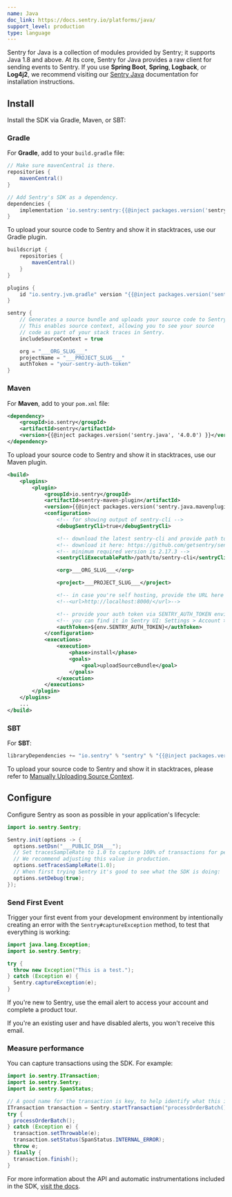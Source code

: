 ```yaml
---
name: Java
doc_link: https://docs.sentry.io/platforms/java/
support_level: production
type: language
---
```


<Alert level="info">
    Sentry for Java is a collection of modules provided by Sentry; it supports Java 1.8 and above. At its core, Sentry for Java provides a raw client for sending events to Sentry. If you use <strong>Spring Boot</strong>, <strong>Spring</strong>,<strong> Logback</strong>, or <strong>Log4j2</strong>, we recommend visiting our <a href="https://docs.sentry.io/platforms/java/">Sentry Java</a> documentation for installation instructions.
</Alert>

## Install

Install the SDK via Gradle, Maven, or SBT:

### Gradle

For **Gradle**, add to your `build.gradle` file:

```groovy
// Make sure mavenCentral is there.
repositories {
    mavenCentral()
}

// Add Sentry's SDK as a dependency.
dependencies {
    implementation 'io.sentry:sentry:{{@inject packages.version('sentry.java', '4.0.0') }}'
}
```

To upload your source code to Sentry and show it in stacktraces, use our Gradle plugin.

```groovy
buildscript {
    repositories {
        mavenCentral()
    }
}

plugins {
    id "io.sentry.jvm.gradle" version "{{@inject packages.version('sentry.java.android.gradle-plugin', '3.8.1') }}"
}

sentry {
    // Generates a source bundle and uploads your source code to Sentry.
    // This enables source context, allowing you to see your source
    // code as part of your stack traces in Sentry.
    includeSourceContext = true

    org = "___ORG_SLUG___"
    projectName = "___PROJECT_SLUG___"
    authToken = "your-sentry-auth-token"
}
```

### Maven

For **Maven**, add to your `pom.xml` file:

```xml
<dependency>
    <groupId>io.sentry</groupId>
    <artifactId>sentry</artifactId>
    <version>{{@inject packages.version('sentry.java', '4.0.0') }}</version>
</dependency>
```

To upload your source code to Sentry and show it in stacktraces, use our Maven plugin.

```xml
<build>
    <plugins>
        <plugin>
            <groupId>io.sentry</groupId>
            <artifactId>sentry-maven-plugin</artifactId>
            <version>{{@inject packages.version('sentry.java.mavenplugin', '0.0.2') }}</version>
            <configuration>
                <!-- for showing output of sentry-cli -->
                <debugSentryCli>true</debugSentryCli>

                <!-- download the latest sentry-cli and provide path to it here -->
                <!-- download it here: https://github.com/getsentry/sentry-cli/releases -->
                <!-- minimum required version is 2.17.3 -->
                <sentryCliExecutablePath>/path/to/sentry-cli</sentryCliExecutablePath>

                <org>___ORG_SLUG___</org>

                <project>___PROJECT_SLUG___</project>

                <!-- in case you're self hosting, provide the URL here -->
                <!--<url>http://localhost:8000/</url>-->

                <!-- provide your auth token via SENTRY_AUTH_TOKEN environment variable -->
                <!-- you can find it in Sentry UI: Settings > Account > API > Auth Tokens -->
                <authToken>${env.SENTRY_AUTH_TOKEN}</authToken>
            </configuration>
            <executions>
                <execution>
                    <phase>install</phase>
                    <goals>
                        <goal>uploadSourceBundle</goal>
                    </goals>
                </execution>
            </executions>
        </plugin>
    </plugins>
    ...
</build>
```

### SBT

For **SBT**:

```scala
libraryDependencies += "io.sentry" % "sentry" % "{{@inject packages.version('sentry.java', '4.0.0') }}"
```

To upload your source code to Sentry and show it in stacktraces, please refer to [Manually Uploading Source Context](https://docs.sentry.io/platforms/java/source-context).

## Configure

Configure Sentry as soon as possible in your application's lifecycle:

```java
import io.sentry.Sentry;

Sentry.init(options -> {
  options.setDsn("___PUBLIC_DSN___");
  // Set tracesSampleRate to 1.0 to capture 100% of transactions for performance monitoring.
  // We recommend adjusting this value in production.
  options.setTracesSampleRate(1.0);
  // When first trying Sentry it's good to see what the SDK is doing:
  options.setDebug(true);
});
```

### Send First Event

Trigger your first event from your development environment by intentionally creating an error with the `Sentry#captureException` method, to test that everything is working:

```java
import java.lang.Exception;
import io.sentry.Sentry;

try {
  throw new Exception("This is a test.");
} catch (Exception e) {
  Sentry.captureException(e);
}
```

If you're new to Sentry, use the email alert to access your account and complete a product tour.

If you're an existing user and have disabled alerts, you won't receive this email.

### Measure performance

You can capture transactions using the SDK. For example:

```java
import io.sentry.ITransaction;
import io.sentry.Sentry;
import io.sentry.SpanStatus;

// A good name for the transaction is key, to help identify what this is about
ITransaction transaction = Sentry.startTransaction("processOrderBatch()", "task");
try {
  processOrderBatch();
} catch (Exception e) {
  transaction.setThrowable(e);
  transaction.setStatus(SpanStatus.INTERNAL_ERROR);
  throw e;
} finally {
  transaction.finish();
}
```

For more information about the API and automatic instrumentations included in the SDK, [visit the docs](https://docs.sentry.io/platforms/java/performance/).
